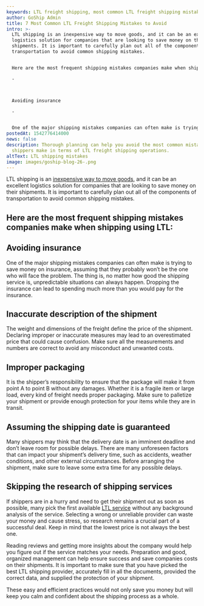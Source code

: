 ```yaml
---
keywords: LTL freight shipping, most common LTL freight shipping mistakes
author: GoShip Admin
title: 7 Most Common LTL Freight Shipping Mistakes to Avoid
intro: >-
  LTL shipping is an inexpensive way to move goods, and it can be an excellent
  logistics solution for companies that are looking to save money on their
  shipments. It is important to carefully plan out all of the components of
  transportation to avoid common shipping mistakes. 


  Here are the most frequent shipping mistakes companies make when shipping using LTL:

  -



  Avoiding insurance

  -


  One of the major shipping mistakes companies can often make is trying to save money on insurance, assuming that they probably
postedAt: 1542776414000
news: false
description: Thorough planning can help you avoid the most common mistakes
  shippers make in terms of LTL freight shipping operations.
altText: LTL shipping mistakes
image: images/goship-blog-26-.png
---
```

LTL shipping is an [inexpensive way to move goods](https://www.thebalancesmb.com/less-than-truckload-ltl-2221319), and it can be an excellent logistics solution for companies that are looking to save money on their shipments. It is important to carefully plan out all of the components of transportation to avoid common shipping mistakes.

## Here are the most frequent shipping mistakes companies make when shipping using LTL:

## **Avoiding insurance**

One of the major shipping mistakes companies can often make is trying to save money on insurance, assuming that they probably won’t be the one who will face the problem. The thing is, no matter how good the shipping service is, unpredictable situations can always happen. Dropping the insurance can lead to spending much more than you would pay for the insurance.

## **Inaccurate description of the shipment**

The weight and dimensions of the freight define the price of the shipment. Declaring improper or inaccurate measures may lead to an overestimated price that could cause confusion. Make sure all the measurements and numbers are correct to avoid any misconduct and unwanted costs.

## **Improper packaging**

It is the shipper’s responsibility to ensure that the package will make it from point A to point B without any damages. Whether it is a fragile item or large load, every kind of freight needs proper packaging. Make sure to palletize your shipment or provide enough protection for your items while they are in transit.

## **Assuming the shipping date is guaranteed**

Many shippers may think that the delivery date is an imminent deadline and don’t leave room for possible delays. There are many unforeseen factors that can impact your shipment’s delivery time, such as accidents, weather conditions, and other external circumstances. Before arranging the shipment, make sure to leave some extra time for any possible delays.

## **Skipping the research of shipping services**

If shippers are in a hurry and need to get their shipment out as soon as possible, many pick the first available [LTL service](https://www.goship.com/shipping-services/ltl-freight-shipping/) without any background analysis of the service. Selecting a wrong or unreliable provider can waste your money and cause stress, so research remains a crucial part of a successful deal. Keep in mind that the lowest price is not always the best one. 

Reading reviews and getting more insights about the company would help you figure out if the service matches your needs. Preparation and good, organized management can help ensure success and save companies costs on their shipments. It is important to make sure that you have picked the best LTL shipping provider, accurately fill in all the documents, provided the correct data, and supplied the protection of your shipment. 

These easy and efficient practices would not only save you money but will keep you calm and confident about the shipping process as a whole.